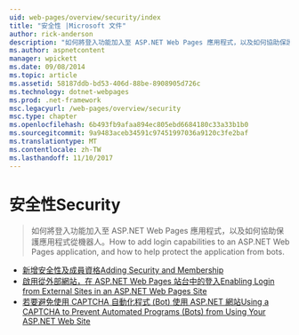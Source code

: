 ```yaml
---
uid: web-pages/overview/security/index
title: "安全性 |Microsoft 文件"
author: rick-anderson
description: "如何將登入功能加入至 ASP.NET Web Pages 應用程式，以及如何協助保護應用程式從機器人。"
ms.author: aspnetcontent
manager: wpickett
ms.date: 09/08/2014
ms.topic: article
ms.assetid: 58187ddb-bd53-406d-88be-8908905d726c
ms.technology: dotnet-webpages
ms.prod: .net-framework
msc.legacyurl: /web-pages/overview/security
msc.type: chapter
ms.openlocfilehash: 6b493fb9afaa894ec805ebd6684180c33a33b1b0
ms.sourcegitcommit: 9a9483aceb34591c97451997036a9120c3fe2baf
ms.translationtype: MT
ms.contentlocale: zh-TW
ms.lasthandoff: 11/10/2017
---
```

<a name="security"></a><span data-ttu-id="ac72e-103">安全性</span><span class="sxs-lookup"><span data-stu-id="ac72e-103">Security</span></span>
====================
> <span data-ttu-id="ac72e-104">如何將登入功能加入至 ASP.NET Web Pages 應用程式，以及如何協助保護應用程式從機器人。</span><span class="sxs-lookup"><span data-stu-id="ac72e-104">How to add login capabilities to an ASP.NET Web Pages application, and how to help protect the application from bots.</span></span>


- [<span data-ttu-id="ac72e-105">新增安全性及成員資格</span><span class="sxs-lookup"><span data-stu-id="ac72e-105">Adding Security and Membership</span></span>](16-adding-security-and-membership.md)
- [<span data-ttu-id="ac72e-106">啟用從外部網站，在 ASP.NET Web Pages 站台中的登入</span><span class="sxs-lookup"><span data-stu-id="ac72e-106">Enabling Login from External Sites in an ASP.NET Web Pages Site</span></span>](enabling-login-from-external-sites-in-an-aspnet-web-pages-site.md)
- [<span data-ttu-id="ac72e-107">若要避免使用 CAPTCHA 自動化程式 (Bot) 使用 ASP.NET 網站</span><span class="sxs-lookup"><span data-stu-id="ac72e-107">Using a CAPTCHA to Prevent Automated Programs (Bots) from Using Your ASP.NET Web Site</span></span>](using-a-catpcha-to-prevent-automated-programs-bots-from-using-your-aspnet-web-site.md)
